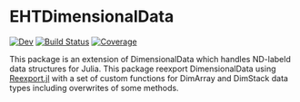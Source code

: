 # EHTDimensionalData
[![Dev](https://img.shields.io/badge/docs-dev-blue.svg)](https://ehtjulia.github.io/EHTDimensionalData.jl/dev/)
[![Build Status](https://github.com/EHTJulia/EHTDimensionalData.jl/actions/workflows/CI.yml/badge.svg?branch=main)](https://github.com/EHTJulia/EHTDimensionalData.jl/actions/workflows/CI.yml?query=branch%3Amain)
[![Coverage](https://codecov.io/gh/EHTJulia/EHTDimensionalData.jl/branch/main/graph/badge.svg)](https://codecov.io/gh/EHTJulia/EHTDimensionalData.jl)

This package is an extension of DimensionalData which handles ND-labeld data structures for Julia.
This package reexport DimensionalData using [Reexport.jl](https://github.com/simonster/Reexport.jl) with a set of custom functions for DimArray and DimStack data types including overwrites of some methods.